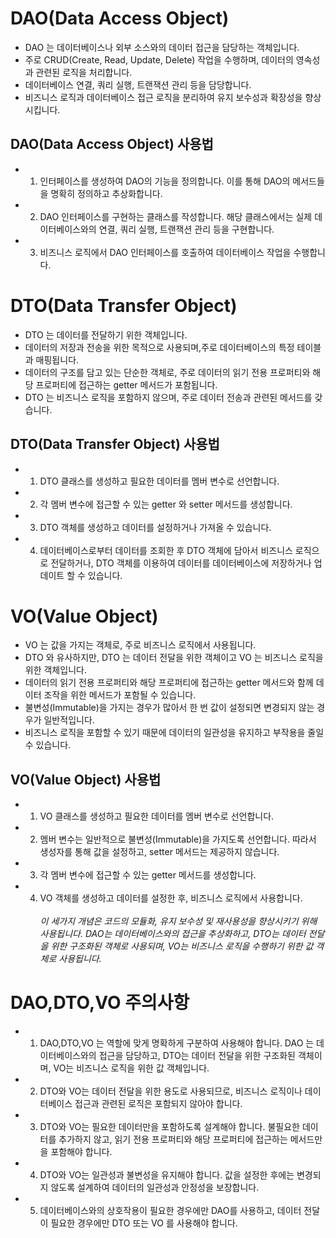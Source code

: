 # DAO(Data Access Object)
+ DAO 는 데이터베이스나 외부 소스와의 데이터 접근을 담당하는 객체입니다.
+ 주로 CRUD(Create, Read, Update, Delete) 작업을 수행하며, 데이터의 영속성과 관련된 로직을 처리합니다.
+ 데이터베이스 연결, 쿼리 실행, 트랜잭션 관리 등을 담당합니다.
+ 비즈니스 로직과 데이터베이스 접근 로직을 분리하여 유지 보수성과 확장성을 향상시킵니다.

## DAO(Data Access Object) 사용법
+ 1. 인터페이스를 생성하여 DAO의 기능을 정의합니다. 이를 통해 DAO의 메서드들을 명확히 정의하고 추상화합니다.
+ 2. DAO 인터페이스를 구현하는 클래스를 작성합니다. 해당 클래스에서는 실제 데이터베이스와의 연결, 쿼리 실행, 트랜잭션 관리 등을 구현합니다.
+ 3. 비즈니스 로직에서 DAO 인터페이스를 호출하여 데이터베이스 작업을 수행합니다.

# DTO(Data Transfer Object)
+ DTO 는 데이터를 전달하기 위한 객체입니다.
+ 데이터의 저장과 전송을 위한 목적으로 사용되며,주로 데이터베이스의 특정 테이블과 매핑됩니다.
+ 데이터의 구조를 담고 있는 단순한 객체로, 주로 데이터의 읽기 전용 프로퍼티와 해당 프로퍼티에 접근하는 getter 메서드가 포함됩니다.
+ DTO 는 비즈니스 로직을 포함하지 않으며, 주로 데이터 전송과 관련된 메서드를 갖습니다.

## DTO(Data Transfer Object) 사용법
+ 1. DTO 클래스를 생성하고 필요한 데이터를 멤버 변수로 선언합니다.
+ 2. 각 멤버 변수에 접근할 수 있는 getter 와 setter 메서드를 생성합니다.
+ 3. DTO 객체를 생성하고 데이터를 설정하거나 가져올 수 있습니다.
+ 4. 데이터베이스로부터 데이터를 조회한 후 DTO 객체에 담아서 비즈니스 로직으로 전달하거나, DTO 객체를 이용하여 데이터를 데이터베이스에 저장하거나 업데이트 할 수 있습니다.

# VO(Value Object)
+ VO 는 값을 가지는 객체로, 주로 비즈니스 로직에서 사용됩니다.
+ DTO 와 유사하지만, DTO 는 데이터 전달을 위한 객체이고 VO 는 비즈니스 로직을 위한 객체입니다.
+ 데이터의 읽기 전용 프로퍼티와 해당 프로퍼티에 접근하는 getter 메서드와 함께 데이터 조작을 위한 메서드가 포함될 수 있습니다.
+ 불변성(Immutable)을 가지는 경우가 많아서 한 번 값이 설정되면 변경되지 않는 경우가 일반적입니다.
+ 비즈니스 로직을 포함할 수 있기 때문에 데이터의 일관성을 유지하고 부작용을 줄일 수 있습니다.

## VO(Value Object) 사용법
+ 1. VO 클래스를 생성하고 필요한 데이터를 멤버 변수로 선언합니다.
+ 2. 멤버 변수는 일반적으로 불변성(Immutable)을 가지도록 선언합니다. 따라서 생성자를 통해 값을 설정하고, setter 메서드는 제공하지 않습니다.
+ 3. 각 멤버 변수에 접근할 수 있는 getter 메서드를 생성합니다.
+ 4. VO 객체를 생성하고 데이터를 설정한 후, 비즈니스 로직에서 사용합니다.</br></br>
*이 세가지 개념은 코드의 모듈화, 유지 보수성 및 재사용성을 향상시키기 위해 사용됩니다.  DAO는 데이터베이스와의 접근을 추상화하고, DTO는 데이터 전달을 위한 구조화된 객체로 사용되며, VO는 비즈니스 로직을 수행하기 위한 값 객체로 사용됩니다.*

# DAO,DTO,VO 주의사항
+ 1. DAO,DTO,VO 는 역할에 맞게 명확하게 구분하여 사용해야 합니다. DAO 는 데이터베이스와의 접근을 담당하고, DTO는 데이터 전달을 위한 구조화된 객체이며, VO는 비즈니스 로직을 위한 값 객체입니다.
+ 2. DTO와 VO는 데이터 전달을 위한 용도로 사용되므로, 비즈니스 로직이나 데이터베이스 접근과 관련된 로직은 포함되지 않아야 합니다.
+ 3. DTO와 VO는 필요한 데이터만을 포함하도록 설계해야 합니다. 불필요한 데이터를 추가하지 않고, 읽기 전용 프로퍼티와 해당 프로퍼티에 접근하는 메서드만을 포함해야 합니다.
+ 4. DTO와 VO는 일관성과 불변성을 유지해야 합니다. 값을 설정한 후에는 변경되지 않도록 설계하여 데이터의 일관성과 안정성을 보장합니다.
+ 5. 데이터베이스와의 상호작용이 필요한 경우에만 DAO를 사용하고, 데이터 전달이 필요한 경우에만 DTO 또는 VO 를 사용해야 합니다.
